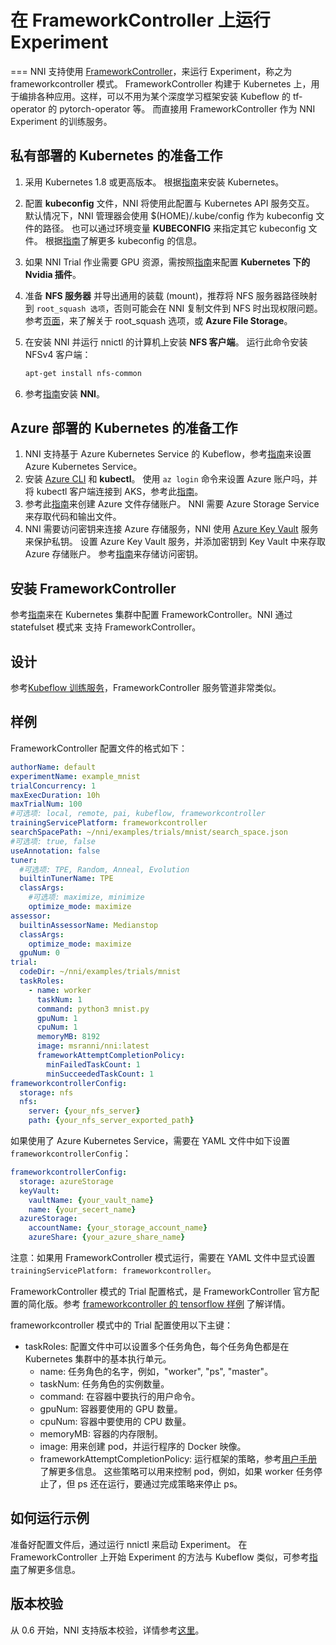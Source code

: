 # 在 FrameworkController 上运行 Experiment

=== NNI 支持使用 [FrameworkController](https://github.com/Microsoft/frameworkcontroller)，来运行 Experiment，称之为 frameworkcontroller 模式。 FrameworkController 构建于 Kubernetes 上，用于编排各种应用。这样，可以不用为某个深度学习框架安装 Kubeflow 的 tf-operator 的 pytorch-operator 等。 而直接用 FrameworkController 作为 NNI Experiment 的训练服务。

## 私有部署的 Kubernetes 的准备工作

1. 采用 Kubernetes 1.8 或更高版本。 根据[指南](https://kubernetes.io/docs/setup/)来安装 Kubernetes。
2. 配置 **kubeconfig** 文件，NNI 将使用此配置与 Kubernetes API 服务交互。 默认情况下，NNI 管理器会使用 $(HOME)/.kube/config 作为 kubeconfig 文件的路径。 也可以通过环境变量 **KUBECONFIG** 来指定其它 kubeconfig 文件。 根据[指南](https://kubernetes.io/docs/concepts/configuration/organize-cluster-access-kubeconfig)了解更多 kubeconfig 的信息。
3. 如果 NNI Trial 作业需要 GPU 资源，需按照[指南](https://github.com/NVIDIA/k8s-device-plugin)来配置 **Kubernetes 下的 Nvidia 插件**。
4. 准备 **NFS 服务器** 并导出通用的装载 (mount)，推荐将 NFS 服务器路径映射到 `root_squash 选项`，否则可能会在 NNI 复制文件到 NFS 时出现权限问题。 参考[页面](https://linux.die.net/man/5/exports)，来了解关于 root_squash 选项，或 **Azure File Storage**。
5. 在安装 NNI 并运行 nnictl 的计算机上安装 **NFS 客户端**。 运行此命令安装 NFSv4 客户端：
  
      ```bash
      apt-get install nfs-common
      ```
      

6. 参考[指南](QuickStart.md)安装 **NNI**。

## Azure 部署的 Kubernetes 的准备工作

1. NNI 支持基于 Azure Kubernetes Service 的 Kubeflow，参考[指南](https://azure.microsoft.com/zh-cn/services/kubernetes-service/)来设置 Azure Kubernetes Service。
2. 安装 [Azure CLI](https://docs.microsoft.com/zh-cn/cli/azure/install-azure-cli?view=azure-cli-latest) 和 **kubectl**。 使用 `az login` 命令来设置 Azure 账户吗，并将 kubectl 客户端连接到 AKS，参考此[指南](https://docs.microsoft.com/zh-cn/azure/aks/kubernetes-walkthrough#connect-to-the-cluster)。
3. 参考此[指南](https://docs.microsoft.com/zh-cn/azure/storage/common/storage-quickstart-create-account?tabs=portal)来创建 Azure 文件存储账户。 NNI 需要 Azure Storage Service 来存取代码和输出文件。
4. NNI 需要访问密钥来连接 Azure 存储服务，NNI 使用 [Azure Key Vault](https://azure.microsoft.com/zh-cn/services/key-vault/) 服务来保护私钥。 设置 Azure Key Vault 服务，并添加密钥到 Key Vault 中来存取 Azure 存储账户。 参考[指南](https://docs.microsoft.com/zh-cn/azure/key-vault/quick-create-cli)来存储访问密钥。

## 安装 FrameworkController

参考[指南](https://github.com/Microsoft/frameworkcontroller/tree/master/example/run)来在 Kubernetes 集群中配置 FrameworkController。NNI 通过 statefulset 模式来 支持 FrameworkController。

## 设计

参考[Kubeflow 训练服务](./KubeflowMode.md)，FrameworkController 服务管道非常类似。

## 样例

FrameworkController 配置文件的格式如下：

```yaml
authorName: default
experimentName: example_mnist
trialConcurrency: 1
maxExecDuration: 10h
maxTrialNum: 100
#可选项: local, remote, pai, kubeflow, frameworkcontroller
trainingServicePlatform: frameworkcontroller
searchSpacePath: ~/nni/examples/trials/mnist/search_space.json
#可选项: true, false
useAnnotation: false
tuner:
  #可选项: TPE, Random, Anneal, Evolution
  builtinTunerName: TPE
  classArgs:
    #可选项: maximize, minimize
    optimize_mode: maximize
assessor:
  builtinAssessorName: Medianstop
  classArgs:
    optimize_mode: maximize
  gpuNum: 0
trial:
  codeDir: ~/nni/examples/trials/mnist
  taskRoles:
    - name: worker
      taskNum: 1
      command: python3 mnist.py
      gpuNum: 1
      cpuNum: 1
      memoryMB: 8192
      image: msranni/nni:latest
      frameworkAttemptCompletionPolicy:
        minFailedTaskCount: 1
        minSucceededTaskCount: 1
frameworkcontrollerConfig:
  storage: nfs
  nfs:
    server: {your_nfs_server}
    path: {your_nfs_server_exported_path}
```

如果使用了 Azure Kubernetes Service，需要在 YAML 文件中如下设置 `frameworkcontrollerConfig`：

```yaml
frameworkcontrollerConfig:
  storage: azureStorage
  keyVault:
    vaultName: {your_vault_name}
    name: {your_secert_name}
  azureStorage:
    accountName: {your_storage_account_name}
    azureShare: {your_azure_share_name}
```

注意：如果用 FrameworkController 模式运行，需要在 YAML 文件中显式设置 `trainingServicePlatform: frameworkcontroller`。

FrameworkController 模式的 Trial 配置格式，是 FrameworkController 官方配置的简化版。参考 [frameworkcontroller 的 tensorflow 样例](https://github.com/Microsoft/frameworkcontroller/blob/master/example/framework/scenario/tensorflow/cpu/tensorflowdistributedtrainingwithcpu.yaml) 了解详情。

frameworkcontroller 模式中的 Trial 配置使用以下主键：

* taskRoles: 配置文件中可以设置多个任务角色，每个任务角色都是在 Kubernetes 集群中的基本执行单元。 
  * name: 任务角色的名字，例如，"worker", "ps", "master"。
  * taskNum: 任务角色的实例数量。
  * command: 在容器中要执行的用户命令。
  * gpuNum: 容器要使用的 GPU 数量。
  * cpuNum: 容器中要使用的 CPU 数量。
  * memoryMB: 容器的内存限制。
  * image: 用来创建 pod，并运行程序的 Docker 映像。
  * frameworkAttemptCompletionPolicy: 运行框架的策略，参考[用户手册](https://github.com/Microsoft/frameworkcontroller/blob/master/doc/user-manual.md#frameworkattemptcompletionpolicy)了解更多信息。 这些策略可以用来控制 pod，例如，如果 worker 任务停止了，但 ps 还在运行，要通过完成策略来停止 ps。

## 如何运行示例

准备好配置文件后，通过运行 nnictl 来启动 Experiment。 在 FrameworkController 上开始 Experiment 的方法与 Kubeflow 类似，可参考[指南](./KubeflowMode.md)了解更多信息。

## 版本校验

从 0.6 开始，NNI 支持版本校验，详情参考[这里](PaiMode.md)。